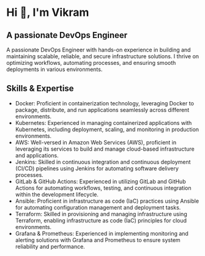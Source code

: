 # Hi 👋, I'm Vikram
## A passionate DevOps Engineer

A passionate DevOps Engineer with hands-on experience in building and maintaining scalable, reliable, and secure infrastructure solutions. I thrive on optimizing workflows, automating processes, and ensuring smooth deployments in various environments.

## Skills & Expertise
- Docker: Proficient in containerization technology, leveraging Docker to package, distribute, and run applications seamlessly across different environments.
- Kubernetes: Experienced in managing containerized applications with Kubernetes, including deployment, scaling, and monitoring in production environments.
- AWS: Well-versed in Amazon Web Services (AWS), proficient in leveraging its services to build and manage cloud-based infrastructure and applications.
- Jenkins: Skilled in continuous integration and continuous deployment (CI/CD) pipelines using Jenkins for automating software delivery processes.
- GitLab & GitHub Actions: Experienced in utilizing GitLab and GitHub Actions for automating workflows, testing, and continuous integration within the development lifecycle.
- Ansible: Proficient in infrastructure as code (IaC) practices using Ansible for automating configuration management and deployment tasks.
- Terraform: Skilled in provisioning and managing infrastructure using Terraform, enabling infrastructure as code (IaC) principles for cloud environments.
- Grafana & Prometheus: Experienced in implementing monitoring and alerting solutions with Grafana and Prometheus to ensure system reliability and performance.
